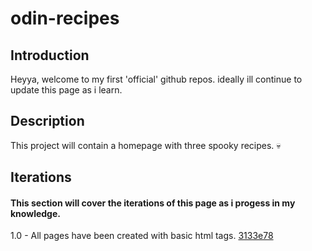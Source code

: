 # odin-recipes

## Introduction
Heyya, welcome to my first 'official' github repos.
ideally ill continue to update this page as i learn.


## Description
This project will contain a homepage with three spooky recipes. :skull:

## Iterations 
#### This section will cover the iterations of this page as i progess in my knowledge.

1.0 - All pages have been created with basic html tags. [3133e78](https://github.com/SagefulSucculent/odin-recipes/tree/3133e78fc36d861e6cccaf3c691ab84cbfa04f41)
